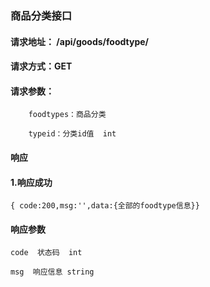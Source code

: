 ### 商品分类接口

#### 请求地址： /api/goods/foodtype/

#### 请求方式：GET

#### 请求参数：

        foodtypes：商品分类
        
        typeid：分类id值  int 
        
#### 响应

#### 1.响应成功

    { code:200,msg:'',data:{全部的foodtype信息}}
    
#### 响应参数

    code  状态码  int
    
    msg  响应信息 string
    
    
